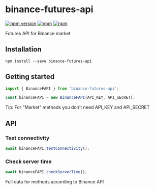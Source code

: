# binance-futures-api

[![npm version](https://img.shields.io/npm/v/binance-futures-api)](https://www.npmjs.com/package/binance-futures-api) [![npm](https://img.shields.io/npm/l/binance-futures-api)](https://github.com/coded-bear/binance-futures-api/blob/main/LICENSE) [![npm](https://img.shields.io/bundlephobia/minzip/binance-futures-api)](https://www.npmjs.com/package/binance-futures-api)

Futures API for Binance market

## Installation

```
npm install --save binance-futures-api
```

## Getting started

```ts
import { BinanceFAPI } from 'binance-futures-api';

const binanceFAPI = new BinanceFAPI(API_KEY, API_SECRET);
```

Tip: For "Market" methods you don't need API_KEY and API_SECRET

## API

### Test connectivity

```ts
await binanceFAPI.testConnectivity();
```

### Check server time

```ts
await binanceFAPI.checkServerTime();
```

Full data for methods according to Binance API
